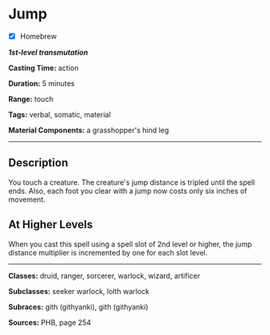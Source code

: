 # Jump

- [x] Homebrew

***1st-level transmutation***

**Casting Time:** action

**Duration:** 5 minutes

**Range:** touch

**Tags:** verbal, somatic, material

**Material Components:** a grasshopper's hind leg

---

## Description
You touch a creature. The creature's jump distance is tripled until the spell ends. Also, each foot you clear with a jump now costs only six inches of movement.

## At Higher Levels
When you cast this spell using a spell slot of 2nd level or higher, the jump distance multiplier is incremented by one for each slot level.

---

**Classes:** druid, ranger, sorcerer, warlock, wizard, artificer

**Subclasses:** seeker warlock, lolth warlock

**Subraces:** gith (githyanki), gith (githyanki)

**Sources:** PHB, page 254
